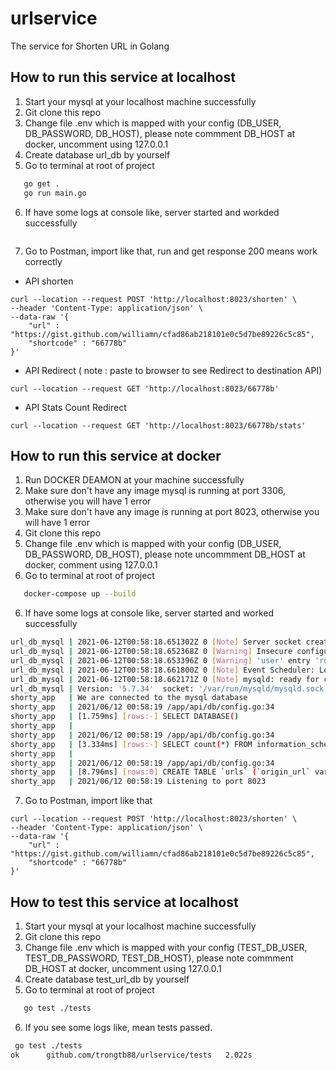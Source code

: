 # urlservice
The service for Shorten URL in Golang

## How to run this service at localhost
1. Start your mysql at your localhost machine successfully
2. Git clone this repo
3. Change file .env which is mapped with your config (DB_USER, DB_PASSWORD, DB_HOST), please note commment DB_HOST at docker, uncomment using 127.0.0.1
4. Create database url_db by yourself
5.  Go to terminal at root of project
```sh
   go get .    
   go run main.go
```

6. If have some logs at console like, server started and workded successfully

```sh

```

7. Go to Postman, import like that, run and get response 200 means work correctly
 - API shorten
```
curl --location --request POST 'http://localhost:8023/shorten' \
--header 'Content-Type: application/json' \
--data-raw '{
    "url" : "https://gist.github.com/williamn/cfad86ab218101e0c5d7be89226c5c85",
    "shortcode" : "66778b"
}'
```
- API Redirect ( note : paste to browser to see Redirect to destination API)

```
curl --location --request GET 'http://localhost:8023/66778b'
```

- API Stats Count Redirect
```
curl --location --request GET 'http://localhost:8023/66778b/stats'
```



## How to run this service at docker
1. Run DOCKER DEAMON at your machine successfully
2. Make sure don't have any image mysql is running at port 3306, otherwise you will have 1 error
3. Make sure don't have any image is running at port 8023, otherwise you will have 1 error
2. Git clone this repo
3. Change file .env which is mapped with your config (DB_USER, DB_PASSWORD, DB_HOST), please note uncommment DB_HOST at docker, comment using 127.0.0.1
5.  Go to terminal at root of project
```sh
   docker-compose up --build 
```

6. If have some logs at console like, server started and worked successfully

```sh
url_db_mysql | 2021-06-12T00:58:18.651302Z 0 [Note] Server socket created on IP: '::'.
url_db_mysql | 2021-06-12T00:58:18.652368Z 0 [Warning] Insecure configuration for --pid-file: Location '/var/run/mysqld' in the path is accessible to all OS users. Consider choosing a different directory.
url_db_mysql | 2021-06-12T00:58:18.653396Z 0 [Warning] 'user' entry 'root@url-mysql' ignored in --skip-name-resolve mode.
url_db_mysql | 2021-06-12T00:58:18.661800Z 0 [Note] Event Scheduler: Loaded 0 events
url_db_mysql | 2021-06-12T00:58:18.662171Z 0 [Note] mysqld: ready for connections.
url_db_mysql | Version: '5.7.34'  socket: '/var/run/mysqld/mysqld.sock'  port: 3306  MySQL Community Server (GPL)
shorty_app   | We are connected to the mysql database
shorty_app   | 2021/06/12 00:58:19 /app/api/db/config.go:34
shorty_app   | [1.759ms] [rows:-] SELECT DATABASE()
shorty_app   | 
shorty_app   | 2021/06/12 00:58:19 /app/api/db/config.go:34
shorty_app   | [3.334ms] [rows:-] SELECT count(*) FROM information_schema.tables WHERE table_schema = 'url_db' AND table_name = 'urls' AND table_type = 'BASE TABLE'
shorty_app   | 
shorty_app   | 2021/06/12 00:58:19 /app/api/db/config.go:34
shorty_app   | [8.796ms] [rows:0] CREATE TABLE `urls` (`origin_url` varchar(200),`short_code` varchar(6),`redirect_count` bigint,`created_at` datetime(3) NULL,`updated_at` datetime(3) NULL,`last_seen_at` datetime(3) NULL,PRIMARY KEY (`short_code`))
shorty_app   | 2021/06/12 00:58:19 Listening to port 8023
```

7. Go to Postman, import like that

```
curl --location --request POST 'http://localhost:8023/shorten' \
--header 'Content-Type: application/json' \
--data-raw '{
    "url" : "https://gist.github.com/williamn/cfad86ab218101e0c5d7be89226c5c85",
    "shortcode" : "66778b"
}'
```

## How to test this service at localhost

1. Start your mysql at your localhost machine successfully
2. Git clone this repo
3. Change file .env which is mapped with your config (TEST_DB_USER, TEST_DB_PASSWORD, TEST_DB_HOST), please note commment DB_HOST at docker, uncomment using 127.0.0.1
4. Create database test_url_db by yourself
5.  Go to terminal at root of project
```sh
   go test ./tests
```
6. If you see some logs like, mean tests passed.

```sh
 go test ./tests
ok      github.com/trongtb88/urlservice/tests   2.022s

```







